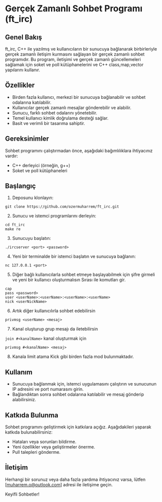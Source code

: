 # Gerçek Zamanlı Sohbet Programı (ft_irc)

## Genel Bakış

ft_irc, C++ ile yazılmış ve kullanıcıların bir sunucuya bağlanarak birbirleriyle gerçek zamanlı iletişim kurmasını sağlayan bir gerçek zamanlı sohbet programıdır. Bu program, iletişimi ve gerçek zamanlı güncellemeleri sağlamak için soket ve poll kütüphanelerini ve C++ class,map,vector yapılarını kullanır.

## Özellikler

- Birden fazla kullanıcı, merkezi bir sunucuya bağlanabilir ve sohbet odalarına katılabilir.
- Kullanıcılar gerçek zamanlı mesajlar gönderebilir ve alabilir.
- Sunucu, farklı sohbet odalarını yönetebilir.
- Temel kullanıcı kimlik doğrulama desteği sağlar.
- Basit ve verimli bir tasarıma sahiptir.

## Gereksinimler

Sohbet programını çalıştırmadan önce, aşağıdaki bağımlılıklara ihtiyacınız vardır:

- C++ derleyici (örneğin, g++)
- Soket ve poll kütüphaneleri

## Başlangıç

1. Deposunu klonlayın:

`git clone https://github.com/ozermuharrem/ft_irc.git`

2. Sunucu ve istemci programlarını derleyin:

  `cd ft_irc`
  <br>
  `make re`
  
3. Sunucuyu başlatın:

`./ircserver <port> <password>`

4. Yeni bir terminalde bir istemci başlatın ve sunucuya bağlanın:

`nc 127.0.0.1 <port> `

5. Diğer bağlı kullanıcılarla sohbet etmeye başlayabilmek için şifre girmeli ve yeni bir kullanıcı oluşturmalısın Sırası ile komutları gir.

  `cap` 
  <br>
  `pass <password>`
  <br>
  `user <userName>:<userName>:<userName>:<userName>`
  <br>
  `nick <userNickName>`

6.  Artık diğer kullanıcılırla sohbet edebilirsin
  
  `privmsg <userName> <mesaj>`
  
7.  Kanal oluşturup grup mesajı da iletebilirsin
   
  `join #<kanalName>` kanal oluşturmak için <br>
  
  `privmsg #<kanalName> <mesaj>`
  
8.  Kanala limit atama Kick gibi birden fazla mod bulunmaktadır. 

## Kullanım

- Sunucuya bağlanmak için, istemci uygulamasını çalıştırın ve sunucunun IP adresini ve port numarasını girin.
- Bağlandıktan sonra sohbet odalarına katılabilir ve mesaj gönderip alabilirsiniz.

## Katkıda Bulunma

Sohbet programını geliştirmek için katkılara açığız. Aşağıdakileri yaparak katkıda bulunabilirsiniz:

- Hataları veya sorunları bildirme.
- Yeni özellikler veya geliştirmeler önerme.
- Pull talepleri gönderme.

## İletişim

Herhangi bir sorunuz veya daha fazla yardıma ihtiyacınız varsa, lütfen [muharrem.o@outlook.com] adresi ile iletişime geçin.

Keyifli Sohbetler!
